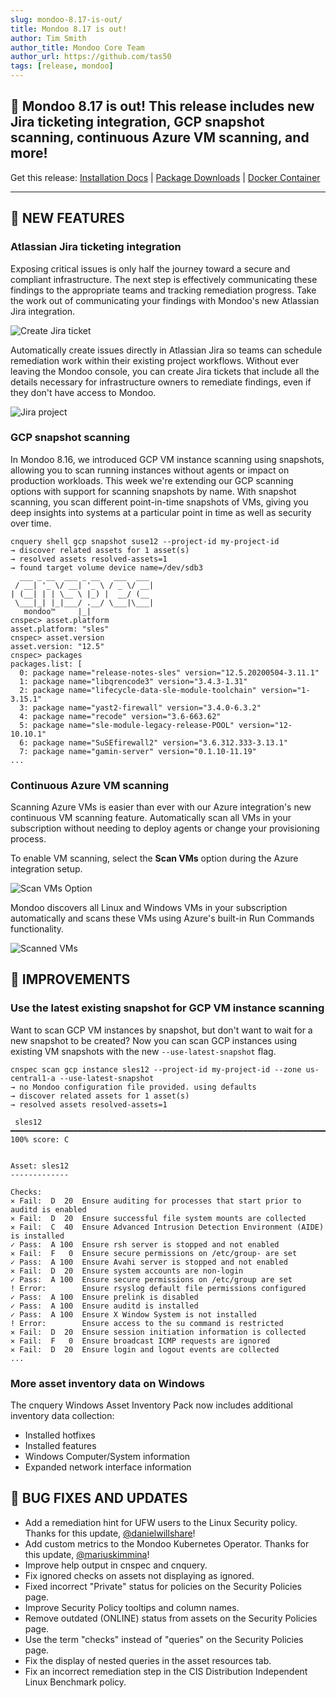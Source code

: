 ```yaml
---
slug: mondoo-8.17-is-out/
title: Mondoo 8.17 is out!
author: Tim Smith
author_title: Mondoo Core Team
author_url: https://github.com/tas50
tags: [release, mondoo]
---
```


## 🥳 Mondoo 8.17 is out! This release includes new Jira ticketing integration, GCP snapshot scanning, continuous Azure VM scanning, and more!

Get this release: [Installation Docs](/cnspec/) | [Package Downloads](https://releases.mondoo.com/cnspec/) | [Docker Container](https://hub.docker.com/r/mondoo/cnspec)

---

## 🎉 NEW FEATURES

### Atlassian Jira ticketing integration

Exposing critical issues is only half the journey toward a secure and compliant infrastructure. The next step is effectively communicating these findings to the appropriate teams and tracking remediation progress. Take the work out of communicating your findings with Mondoo's new Atlassian Jira integration.

![Create Jira ticket](/img/releases/2023-07-04-mondoo-8.17-is-out/create_jira_ticket.png)

Automatically create issues directly in Atlassian Jira so teams can schedule remediation work within their existing project workflows. Without ever leaving the Mondoo console, you can create Jira tickets that include all the details necessary for infrastructure owners to remediate findings, even if they don't have access to Mondoo.

![Jira project](/img/releases/2023-07-04-mondoo-8.17-is-out/jira_project.png)

### GCP snapshot scanning

In Mondoo 8.16, we introduced GCP VM instance scanning using snapshots, allowing you to scan running instances without agents or impact on production workloads. This week we're extending our GCP scanning options with support for scanning snapshots by name. With snapshot scanning, you scan different point-in-time snapshots of VMs, giving you deep insights into systems at a particular point in time as well as security over time.

```shell
cnquery shell gcp snapshot suse12 --project-id my-project-id
→ discover related assets for 1 asset(s)
→ resolved assets resolved-assets=1
→ found target volume device name=/dev/sdb3
  ___ _ __  ___ _ __   ___  ___
 / __| '_ \/ __| '_ \ / _ \/ __|
| (__| | | \__ \ |_) |  __/ (__
 \___|_| |_|___/ .__/ \___|\___|
   mondoo™     |_|
cnspec> asset.platform
asset.platform: "sles"
cnspec> asset.version
asset.version: "12.5"
cnspec> packages
packages.list: [
  0: package name="release-notes-sles" version="12.5.20200504-3.11.1"
  1: package name="libqrencode3" version="3.4.3-1.31"
  2: package name="lifecycle-data-sle-module-toolchain" version="1-3.15.1"
  3: package name="yast2-firewall" version="3.4.0-6.3.2"
  4: package name="recode" version="3.6-663.62"
  5: package name="sle-module-legacy-release-POOL" version="12-10.10.1"
  6: package name="SuSEfirewall2" version="3.6.312.333-3.13.1"
  7: package name="gamin-server" version="0.1.10-11.19"
...
```

### Continuous Azure VM scanning

Scanning Azure VMs is easier than ever with our Azure integration's new continuous VM scanning feature. Automatically scan all VMs in your subscription without needing to deploy agents or change your provisioning process.

To enable VM scanning, select the **Scan VMs** option during the Azure integration setup.

![Scan VMs Option](/img/releases/2023-07-04-mondoo-8.17-is-out/scan_vms.png)

Mondoo discovers all Linux and Windows VMs in your subscription automatically and scans these VMs using Azure's built-in Run Commands functionality.

![Scanned VMs](/img/releases/2023-07-04-mondoo-8.17-is-out/azure_vms.png)

## 🧹 IMPROVEMENTS

### Use the latest existing snapshot for GCP VM instance scanning

Want to scan GCP VM instances by snapshot, but don't want to wait for a new snapshot to be created? Now you can scan GCP instances using existing VM snapshots with the new `--use-latest-snapshot` flag.

```shell
cnspec scan gcp instance sles12 --project-id my-project-id --zone us-central1-a --use-latest-snapshot
→ no Mondoo configuration file provided. using defaults
→ discover related assets for 1 asset(s)
→ resolved assets resolved-assets=1

 sles12 ━━━━━━━━━━━━━━━━━━━━━━━━━━━━━━━━━━━━━━━━━━━━━━━━━━━━━━━━━━━━━━━━━━━━━━━━━━━━━━━ 100% score: C


Asset: sles12
-------------

Checks:
✕ Fail:  D  20  Ensure auditing for processes that start prior to auditd is enabled
✕ Fail:  D  20  Ensure successful file system mounts are collected
✕ Fail:  C  40  Ensure Advanced Intrusion Detection Environment (AIDE) is installed
✓ Pass:  A 100  Ensure rsh server is stopped and not enabled
✕ Fail:  F   0  Ensure secure permissions on /etc/group- are set
✓ Pass:  A 100  Ensure Avahi server is stopped and not enabled
✕ Fail:  D  20  Ensure system accounts are non-login
✓ Pass:  A 100  Ensure secure permissions on /etc/group are set
! Error:        Ensure rsyslog default file permissions configured
✓ Pass:  A 100  Ensure prelink is disabled
✓ Pass:  A 100  Ensure auditd is installed
✓ Pass:  A 100  Ensure X Window System is not installed
! Error:        Ensure access to the su command is restricted
✕ Fail:  D  20  Ensure session initiation information is collected
✕ Fail:  F   0  Ensure broadcast ICMP requests are ignored
✕ Fail:  D  20  Ensure login and logout events are collected
...
```

### More asset inventory data on Windows

The cnquery Windows Asset Inventory Pack now includes additional inventory data collection:

- Installed hotfixes
- Installed features
- Windows Computer/System information
- Expanded network interface information

## 🐛 BUG FIXES AND UPDATES

- Add a remediation hint for UFW users to the Linux Security policy. Thanks for this update, [@danielwillshare](https://github.com/danielwillshare)!
- Add custom metrics to the Mondoo Kubernetes Operator. Thanks for this update, [@mariuskimmina](https://github.com/mariuskimmina)!
- Improve help output in cnspec and cnquery.
- Fix ignored checks on assets not displaying as ignored.
- Fixed incorrect "Private" status for policies on the Security Policies page.
- Improve Security Policy tooltips and column names.
- Remove outdated (ONLINE) status from assets on the Security Policies page.
- Use the term "checks" instead of "queries" on the Security Policies page.
- Fix the display of nested queries in the asset resources tab.
- Fix an incorrect remediation step in the CIS Distribution Independent Linux Benchmark policy.
